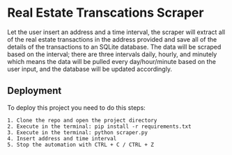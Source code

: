 
# Real Estate Transcations Scraper

Let the user insert an address and a time interval, the scraper will extract all of the real estate transactions in the address provided and save all of the details of the transactions to an SQLite database. The data will be scraped based on the interval; there are three intervals daily, hourly, and minutely which means the data will be pulled every day/hour/minute based on the user input, and the database will be updated accordingly.


## Deployment

To deploy this project you need to do this steps:

    1. Clone the repo and open the project directory
    2. Execute in the terminal: pip install -r requirements.txt
    3. Execute in the terminal: python scraper.py
    4. Insert address and time interval
    5. Stop the automation with CTRL + C / CTRL + Z
